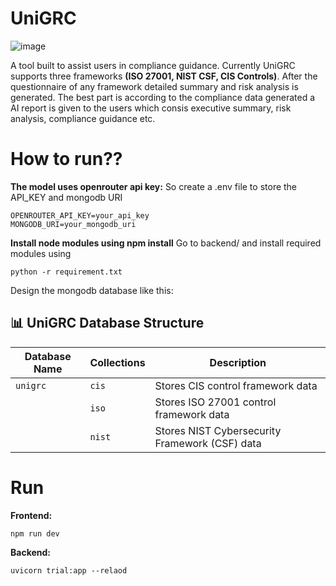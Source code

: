 # UniGRC

![image](https://github.com/user-attachments/assets/985ef739-5e2c-4430-bd42-071933dbf10f)

A tool built to assist users in compliance guidance. Currently UniGRC supports three frameworks **(ISO 27001, NIST CSF, CIS Controls)**.
After the questionnaire of any framework detailed summary and risk analysis is generated.
The best part is according to the compliance data generated a AI report is given to the users which consis executive summary, risk analysis, compliance guidance etc.

# How to run??

**The model uses openrouter api key:**
So create a .env file to store the API_KEY and mongodb URI
```
OPENROUTER_API_KEY=your_api_key
MONGODB_URI=your_mongodb_uri
```
**Install node modules using npm install**
Go to backend/ and install required modules using
```
python -r requirement.txt
```
Design the mongodb database like this:
## 📊 UniGRC Database Structure

| Database Name | Collections         | Description                                    |
|---------------|---------------------|------------------------------------------------|
| `unigrc`      | `cis`               | Stores CIS control framework data             |
|               | `iso`               | Stores ISO 27001 control framework data       |
|               | `nist`              | Stores NIST Cybersecurity Framework (CSF) data |

# Run
**Frontend:**
```
npm run dev
```
**Backend:**
```
uvicorn trial:app --relaod
```
